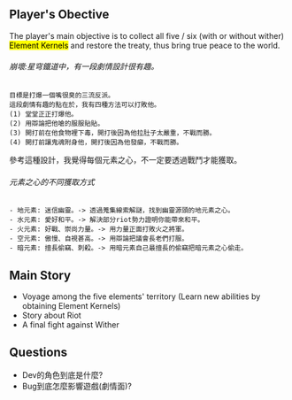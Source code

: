 
## Player's Obective
The player's main objective is to collect all five / six (with or without wither) <mark class="hltr-green">Element Kernels</mark> and restore the treaty, thus bring true peace to the world.
###### 崩壞:星穹鐵道中，有一段劇情設計很有趣。
	目標是打爆一個嘴很臭的三流反派。
	這段劇情有趣的點在於，我有四種方法可以打敗他。
	(1) 堂堂正正打爆他。
	(2) 用辯論把他嗆的服服貼貼。
	(3) 開打前在他食物裡下毒，開打後因為他拉肚子太嚴重，不戰而勝。
	(4) 開打前讓鬼魂附身他，開打後因為他發癲，不戰而勝。

參考這種設計，我覺得每個元素之心，不一定要透過戰鬥才能獲取。
###### 元素之心的不同獲取方式
	- 地元素: 迷信幽靈。-> 透過蒐集線索解謎，找到幽靈源頭的地元素之心。
	- 水元素: 愛好和平。-> 解決部分riot勢力證明你能帶來和平。
	- 火元素: 好戰、崇尚力量。-> 用力量正面打敗火之將軍。
	- 空元素: 傲慢、自視甚高。-> 用辯論把議會長老們打服。
	- 暗元素: 擅長偷竊、刺殺。-> 用暗元素自己最擅長的偷竊把暗元素之心偷走。

## Main Story
- Voyage among the five elements' territory 
  (Learn new abilities by obtaining Element Kernels)
- Story about Riot
- A final fight against Wither

## Questions
- Dev的角色到底是什麼? 
- Bug到底怎麼影響遊戲(劇情面)?